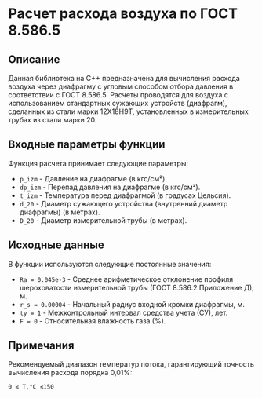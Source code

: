 ﻿# Расчет расхода воздуха по ГОСТ 8.586.5

## Описание

Данная библиотека на C++ предназначена для вычисления расхода воздуха через диафрагму с угловым способом отбора давления в соответствии с ГОСТ 8.586.5. Расчеты проводятся для воздуха с использованием стандартных сужающих устройств (диафрагм), сделанных из стали марки 12Х18Н9Т, установленных в измерительных трубах из стали марки 20.

## Входные параметры функции

Функция расчета принимает следующие параметры:

- `p_izm` - Давление на диафрагме (в кгс/см²).
- `dp_izm` - Перепад давления на диафрагме (в кгс/см²).
- `t_izm` - Температура перед диафрагмой (в градусах Цельсия).
- `d_20` - Диаметр сужающего устройства (внутренний диаметр диафрагмы) (в метрах).
- `D_20` - Диаметр измерительной трубы (в метрах).

## Исходные данные

В функции используются следующие постоянные значения:

- `Ra = 0.045e-3` - Среднее арифметическое отклонение профиля шероховатости измерительной трубы (ГОСТ 8.586.2 Приложение Д), м.
- `r_s = 0.00004` - Начальный радиус входной кромки диафрагмы, м.
- `ty = 1` - Межконтрольный интервал средства учета (СУ), лет.
- `F = 0` - Относительная влажность газа (%).

## Примечания

Рекомендуемый диапазон температур потока, гарантирующий точность вычисления расхода порядка 0,01%:

`0 ≤ T,°C ≤150`
